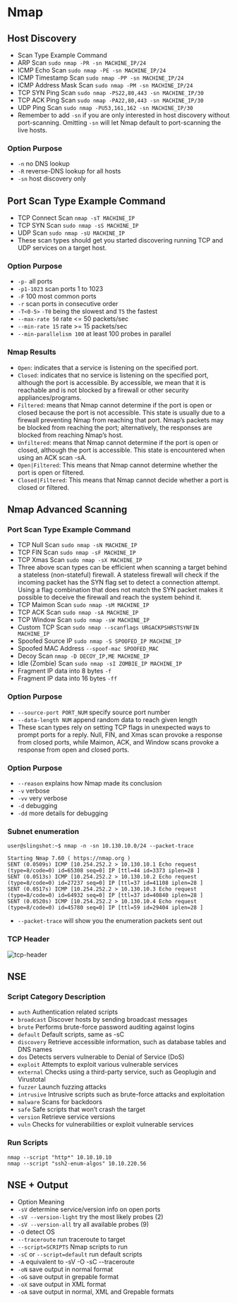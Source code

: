 # Nmap

## Host Discovery

* Scan Type Example Command
* ARP Scan `sudo nmap -PR -sn MACHINE_IP/24`
* ICMP Echo Scan `sudo nmap -PE -sn MACHINE_IP/24`
* ICMP Timestamp Scan `sudo nmap -PP -sn MACHINE_IP/24`
* ICMP Address Mask Scan `sudo nmap -PM -sn MACHINE_IP/24`
* TCP SYN Ping Scan `sudo nmap -PS22,80,443 -sn MACHINE_IP/30`
* TCP ACK Ping Scan `sudo nmap -PA22,80,443 -sn MACHINE_IP/30`
* UDP Ping Scan `sudo nmap -PU53,161,162 -sn MACHINE_IP/30`
* Remember to add `-sn` if you are only interested in host discovery without port-scanning. Omitting `-sn` will let Nmap default to port-scanning the live hosts.

### Option Purpose

* `-n` no DNS lookup
* `-R` reverse-DNS lookup for all hosts
* `-sn` host discovery only

## Port Scan Type Example Command

* TCP Connect Scan `nmap -sT MACHINE_IP`
* TCP SYN Scan `sudo nmap -sS MACHINE_IP`
* UDP Scan `sudo nmap -sU MACHINE_IP`
* These scan types should get you started discovering running TCP and UDP services on a target host.

### Option Purpose

* `-p-` all ports
* `-p1-1023` scan ports 1 to 1023
* `-F` 100 most common ports
* `-r` scan ports in consecutive order
* `-T<0-5>` `-T0` being the slowest and `T5` the fastest
* `--max-rate 50` rate <= 50 packets/sec
* `--min-rate 15` rate >= 15 packets/sec
* `--min-parallelism 100` at least 100 probes in parallel

### Nmap Results

* `Open`: indicates that a service is listening on the specified port.
* `Closed`: indicates that no service is listening on the specified port, although the port is accessible. By accessible, we mean that it is reachable and is not blocked by a firewall or other security appliances/programs.
* `Filtered`: means that Nmap cannot determine if the port is open or closed because the port is not accessible. This state is usually due to a firewall preventing Nmap from reaching that port. Nmap’s packets may be blocked from reaching the port; alternatively, the responses are blocked from reaching Nmap’s host.
* `Unfiltered`: means that Nmap cannot determine if the port is open or closed, although the port is accessible. This state is encountered when using an ACK scan -sA.
* `Open|Filtered`: This means that Nmap cannot determine whether the port is open or filtered.
* `Closed|Filtered`: This means that Nmap cannot decide whether a port is closed or filtered.

## Nmap Advanced Scanning

### Port Scan Type Example Command

* TCP Null Scan `sudo nmap -sN MACHINE_IP`
* TCP FIN Scan `sudo nmap -sF MACHINE_IP`
* TCP Xmas Scan `sudo nmap -sX MACHINE_IP`
* Three above scan types can be efficient when scanning a target behind a stateless (non-stateful) firewall. A stateless firewall will check if the incoming packet has the SYN flag set to detect a connection attempt. Using a flag combination that does not match the SYN packet makes it possible to deceive the firewall and reach the system behind it.
* TCP Maimon Scan `sudo nmap -sM MACHINE_IP`
* TCP ACK Scan `sudo nmap -sA MACHINE_IP`
* TCP Window Scan `sudo nmap -sW MACHINE_IP`
* Custom TCP Scan `sudo nmap --scanflags URGACKPSHRSTSYNFIN MACHINE_IP`
* Spoofed Source IP `sudo nmap -S SPOOFED_IP MACHINE_IP`
* Spoofed MAC Address `--spoof-mac SPOOFED_MAC`
* Decoy Scan `nmap -D DECOY_IP,ME MACHINE_IP`
* Idle (Zombie) Scan `sudo nmap -sI ZOMBIE_IP MACHINE_IP`
* Fragment IP data into 8 bytes `-f`
* Fragment IP data into 16 bytes `-ff`

### Option Purpose

* `--source-port PORT_NUM` specify source port number
* `--data-length NUM` append random data to reach given length
* These scan types rely on setting TCP flags in unexpected ways to prompt ports for a reply. Null, FIN, and Xmas scan provoke a response from closed ports, while Maimon, ACK, and Window scans provoke a response from open and closed ports.

### Option Purpose

* `--reason` explains how Nmap made its conclusion
* `-v` verbose
* `-vv` very verbose
* `-d` debugging
* `-dd` more details for debugging

### Subnet enumeration&#x20;

```
user@slingshot:~$ nmap -n -sn 10.130.10.0/24 --packet-trace

Starting Nmap 7.60 ( https://nmap.org )
SENT (0.0509s) ICMP [10.254.252.2 > 10.130.10.1 Echo request (type=8/code=0) id=65308 seq=0] IP [ttl=44 id=3373 iplen=28 ]
SENT (0.0513s) ICMP [10.254.252.2 > 10.130.10.2 Echo request (type=8/code=0) id=27237 seq=0] IP [ttl=37 id=41108 iplen=28 ]
SENT (0.0517s) ICMP [10.254.252.2 > 10.130.10.3 Echo request (type=8/code=0) id=64932 seq=0] IP [ttl=37 id=40840 iplen=28 ]
SENT (0.0520s) ICMP [10.254.252.2 > 10.130.10.4 Echo request (type=8/code=0) id=45780 seq=0] IP [ttl=59 id=29404 iplen=28 ]

```

* `--packet-trace` will show you the enumeration packets sent out&#x20;

### TCP Header

![tcp-header](https://user-images.githubusercontent.com/75596877/138295680-a20a687e-6898-4b7a-8c6b-d3e496ff6c07.png)

## NSE

### Script Category Description

* `auth` Authentication related scripts
* `broadcast` Discover hosts by sending broadcast messages
* `brute` Performs brute-force password auditing against logins
* `default` Default scripts, same as -sC
* `discovery` Retrieve accessible information, such as database tables and DNS names
* `dos` Detects servers vulnerable to Denial of Service (DoS)
* `exploit` Attempts to exploit various vulnerable services
* `external` Checks using a third-party service, such as Geoplugin and Virustotal
* `fuzzer` Launch fuzzing attacks
* `intrusive` Intrusive scripts such as brute-force attacks and exploitation
* `malware` Scans for backdoors
* `safe` Safe scripts that won’t crash the target
* `version` Retrieve service versions
* `vuln` Checks for vulnerabilities or exploit vulnerable services

### Run Scripts

```
nmap --script "http*" 10.10.10.10
nmap --script "ssh2-enum-algos" 10.10.220.56
```

## NSE + Output

* Option Meaning
* `-sV` determine service/version info on open ports
* `-sV --version-light` try the most likely probes (2)
* `-sV --version-all` try all available probes (9)
* `-O` detect OS
* `--traceroute` run traceroute to target
* `--script=SCRIPTS` Nmap scripts to run
* `-sC` or `--script=default` run default scripts
* `-A` equivalent to -sV -O -sC --traceroute
* `-oN` save output in normal format
* `-oG` save output in grepable format
* `-oX` save output in XML format
* `-oA` save output in normal, XML and Grepable formats
